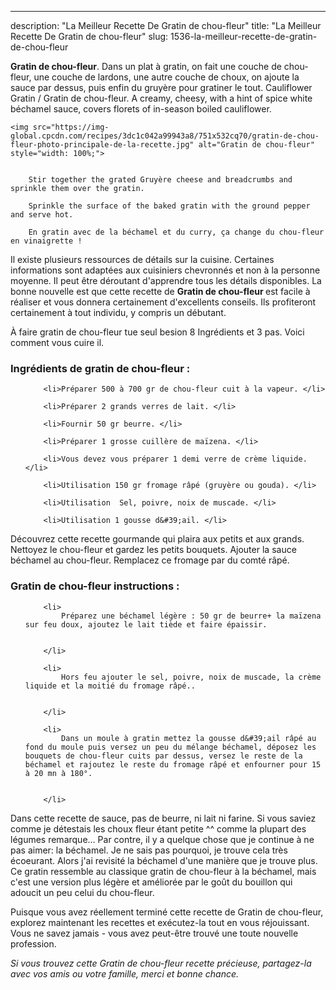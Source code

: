 ---
description: "La Meilleur Recette De Gratin de chou-fleur"
title: "La Meilleur Recette De Gratin de chou-fleur"
slug: 1536-la-meilleur-recette-de-gratin-de-chou-fleur

<p>
	<strong>Gratin de chou-fleur</strong>. 
	Dans un plat à gratin, on fait une couche de chou-fleur, une couche de lardons, une autre couche de choux, on ajoute la sauce par dessus, puis enfin du gruyère pour gratiner le tout. Cauliflower Gratin / Gratin de chou-fleur. A creamy, cheesy, with a hint of spice white béchamel sauce, covers florets of in-season boiled cauliflower.
</p>
<p>
	
	<img src="https://img-global.cpcdn.com/recipes/3dc1c042a99943a8/751x532cq70/gratin-de-chou-fleur-photo-principale-de-la-recette.jpg" alt="Gratin de chou-fleur" style="width: 100%;">
	
	
		Stir together the grated Gruyère cheese and breadcrumbs and sprinkle them over the gratin.
	
		Sprinkle the surface of the baked gratin with the ground pepper and serve hot.
	
		En gratin avec de la béchamel et du curry, ça change du chou-fleur en vinaigrette !
	
</p>

Il existe plusieurs ressources de détails sur la cuisine. Certaines informations sont adaptées aux cuisiniers chevronnés et non à la personne moyenne. Il peut être déroutant d'apprendre tous les détails disponibles. La bonne nouvelle est que cette recette de <strong> Gratin de chou-fleur </strong> est facile à réaliser et vous donnera certainement d'excellents conseils. Ils profiteront certainement à tout individu, y compris un débutant.

<!--inarticleads1-->

À faire gratin de chou-fleur tue seul besion 8 Ingrédients et 3 pas. Voici comment vous cuire il.

<h3>Ingrédients de gratin de chou-fleur :</h3>

<ol>
	
		<li>Préparer 500 à 700 gr de chou-fleur cuit à la vapeur. </li>
	
		<li>Préparer 2 grands verres de lait. </li>
	
		<li>Fournir 50 gr beurre. </li>
	
		<li>Préparer 1 grosse cuillère de maïzena. </li>
	
		<li>Vous devez vous préparer 1 demi verre de crème liquide. </li>
	
		<li>Utilisation 150 gr fromage râpé (gruyère ou gouda). </li>
	
		<li>Utilisation  Sel, poivre, noix de muscade. </li>
	
		<li>Utilisation 1 gousse d&#39;ail. </li>
	
</ol>

Découvrez cette recette gourmande qui plaira aux petits et aux grands. Nettoyez le chou-fleur et gardez les petits bouquets. Ajouter la sauce béchamel au chou-fleur. Remplacez ce fromage par du comté râpé. 

<!--inarticleads2-->

<h3>Gratin de chou-fleur instructions :</h3>

<ol>
	
		<li>
			Préparez une béchamel légère : 50 gr de beurre+ la maïzena sur feu doux, ajoutez le lait tiède et faire épaissir.
			
			
		</li>
	
		<li>
			Hors feu ajouter le sel, poivre, noix de muscade, la crème liquide et la moitié du fromage râpé..
			
			
		</li>
	
		<li>
			Dans un moule à gratin mettez la gousse d&#39;ail râpé au fond du moule puis versez un peu du mélange béchamel, déposez les bouquets de chou-fleur cuits par dessus, versez le reste de la béchamel et rajoutez le reste du fromage râpé et enfourner pour 15 à 20 mn à 180°.
			
			
		</li>
	
</ol>

Dans cette recette de sauce, pas de beurre, ni lait ni farine. Si vous saviez comme je détestais les choux fleur étant petite ^^ comme la plupart des légumes remarque… Par contre, il y a quelque chose que je continue à ne pas aimer: la béchamel. Je ne sais pas pourquoi, je trouve cela très écoeurant. Alors j&#39;ai revisité la béchamel d&#39;une manière que je trouve plus. Ce gratin ressemble au classique gratin de chou-fleur à la béchamel, mais c&#39;est une version plus légère et améliorée par le goût du bouillon qui adoucit un peu celui du chou-fleur. 

<!--inarticleads1-->

<p>
Puisque vous avez réellement terminé cette recette de Gratin de chou-fleur, explorez maintenant les recettes et exécutez-la tout en vous réjouissant. Vous ne savez jamais - vous avez peut-être trouvé une toute nouvelle profession.
</p>

<p>
<i>Si vous trouvez cette Gratin de chou-fleur recette précieuse, partagez-la avec vos amis ou votre famille, merci et bonne chance.</i>
</p>

